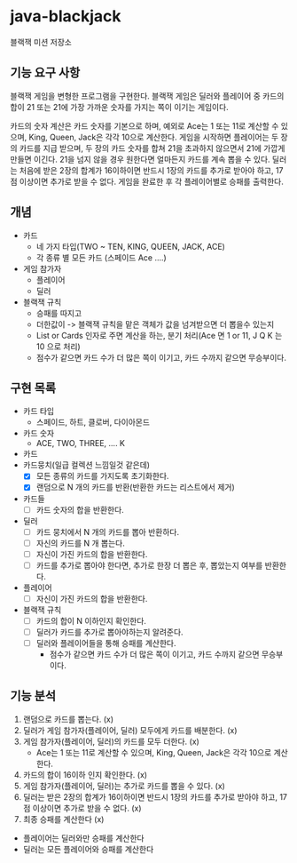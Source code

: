 # java-blackjack

블랙잭 미션 저장소

## 기능 요구 사항
블랙잭 게임을 변형한 프로그램을 구현한다. 블랙잭 게임은 딜러와 플레이어 중 카드의 합이 21 또는 21에 가장 가까운 숫자를 가지는 쪽이 이기는 게임이다.

카드의 숫자 계산은 카드 숫자를 기본으로 하며, 예외로 Ace는 1 또는 11로 계산할 수 있으며, King, Queen, Jack은 각각 10으로 계산한다.
게임을 시작하면 플레이어는 두 장의 카드를 지급 받으며, 두 장의 카드 숫자를 합쳐 21을 초과하지 않으면서 21에 가깝게 만들면 이긴다. 21을 넘지 않을 경우 원한다면 얼마든지 카드를 계속 뽑을 수 있다.
딜러는 처음에 받은 2장의 합계가 16이하이면 반드시 1장의 카드를 추가로 받아야 하고, 17점 이상이면 추가로 받을 수 없다.
게임을 완료한 후 각 플레이어별로 승패를 출력한다.

## 개념
- 카드
  - 네 가지 타입(TWO ~ TEN, KING, QUEEN, JACK, ACE)
  - 각 종류 별 모든 카드 (스페이드 Ace ....)
- 게임 참가자
  - 플레이어
  - 딜러
- 블랙잭 규칙
  - 승패를 따지고
  - 더한값이 -> 블랙잭 규칙을 맡은 객체가 값을 넘겨받으면 더 뽑을수 있는지
  - List<Card> or Cards 인자로 주면 계산을 하는, 분기 처리(Ace 면 1 or 11, J Q K 는 10 으로 처리)
  - 점수가 같으면 카드 수가 더 많은 쪽이 이기고, 카드 수까지 같으면 무승부이다.

## 구현 목록
- 카드 타입
  - 스페이드, 하트, 클로버, 다이아몬드
- 카드 숫자
  - ACE, TWO, THREE, .... K
- 카드
- 카드뭉치(일급 컬렉션 느낌일것 같은데)
  - [x] 모든 종류의 카드를 가지도록 초기화한다.
  - [x] 랜덤으로 N 개의 카드를 반환(반환한 카드는 리스트에서 제거)
- 카드들
  - [ ] 카드 숫자의 합을 반환한다.
- 딜러
  - [ ] 카드 뭉치에서 N 개의 카드를 뽑아 반환하다.
  - [ ] 자신의 카드를 N 개 뽑는다.
  - [ ] 자신이 가진 카드의 합을 반환한다.
  - [ ] 카드를 추가로 뽑아야 한다면, 추가로 한장 더 뽑은 후, 뽑았는지 여부를 반환한다.
- 플레이어
  - [ ] 자신이 가진 카드의 합을 반환한다.
- 블랙잭 규칙
  - [ ] 카드의 합이 N 이하인지 확인한다.
  - [ ] 딜러가 카드를 추가로 뽑아야하는지 알려준다.
  - [ ] 딜러와 플레이어들을 통해 승패를 계산한다.
    - 점수가 같으면 카드 수가 더 많은 쪽이 이기고, 카드 수까지 같으면 무승부이다.

## 기능 분석
1. 랜덤으로 카드를 뽑는다. (x)
2. 딜러가 게임 참가자(플레이어, 딜러) 모두에게 카드를 배분한다. (x)
3. 게임 참가자(플레이어, 딜러)의 카드를 모두 더한다. (x)
   - Ace는 1 또는 11로 계산할 수 있으며, King, Queen, Jack은 각각 10으로 계산한다.
4. 카드의 합이 16이하 인지 확인한다. (x)
5. 게임 참가자(플레이어, 딜러)는 추가로 카드를 뽑을 수 있다. (x)
6. 딜러는 받은 2장의 합계가 16이하이면 반드시 1장의 카드를 추가로 받아야 하고, 17점 이상이면 추가로 받을 수 없다. (x)
7. 최종 승패를 계산한다 (x)
  - 플레이어는 딜러와만 승패를 계산한다
  - 딜러는 모든 플레이어와 승패를 계산한다
